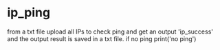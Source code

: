 # ip_ping
from a txt file upload all IPs to check ping and get an output 'ip_success' and the output result is saved in a txt file. if no ping print('no ping')
